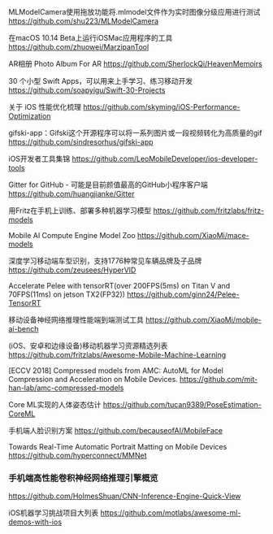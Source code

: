 MLModelCamera使用拖放功能将.mlmodel文件作为实时图像分级应用进行测试
https://github.com/shu223/MLModelCamera

在macOS 10.14 Beta上运行iOSMac应用程序的工具
https://github.com/zhuowei/MarzipanTool

AR相册 Photo Album For AR
https://github.com/SherlockQi/HeavenMemoirs

30 个小型 Swift Apps，可以用来上手学习、练习移动开发
https://github.com/soapyigu/Swift-30-Projects

关于 iOS 性能优化梳理
https://github.com/skyming/iOS-Performance-Optimization

gifski-app：Gifski这个开源程序可以将一系列图片或一段视频转化为高质量的gif
https://github.com/sindresorhus/gifski-app

iOS开发者工具集锦
https://github.com/LeoMobileDeveloper/ios-developer-tools

Gitter for GitHub - 可能是目前颜值最高的GitHub小程序客户端
https://github.com/huangjianke/Gitter

用Fritz在手机上训练、部署多种机器学习模型
https://github.com/fritzlabs/fritz-models

Mobile AI Compute Engine Model Zoo
https://github.com/XiaoMi/mace-models

深度学习移动端车型识别，支持1776种常见车辆品牌及子品牌
https://github.com/zeusees/HyperVID

Accelerate Pelee with tensorRT(over 200FPS(5ms) on Titan V and 70FPS(11ms) on jetson TX2(FP32))
https://github.com/ginn24/Pelee-TensorRT

移动设备神经网络推理性能端到端测试工具
https://github.com/XiaoMi/mobile-ai-bench

(iOS、安卓和边缘设备)移动机器学习资源精选列表
https://github.com/fritzlabs/Awesome-Mobile-Machine-Learning

[ECCV 2018] Compressed models from AMC: AutoML for Model Compression and Acceleration on Mobile Devices.
https://github.com/mit-han-lab/amc-compressed-models

Core ML实现的人体姿态估计
https://github.com/tucan9389/PoseEstimation-CoreML

手机端人脸识别方案
https://github.com/becauseofAI/MobileFace

Towards Real-Time Automatic Portrait Matting on Mobile Devices
https://github.com/hyperconnect/MMNet

### 手机端高性能卷积神经网络推理引擎概览
https://github.com/HolmesShuan/CNN-Inference-Engine-Quick-View

iOS机器学习挑战项目大列表
https://github.com/motlabs/awesome-ml-demos-with-ios
